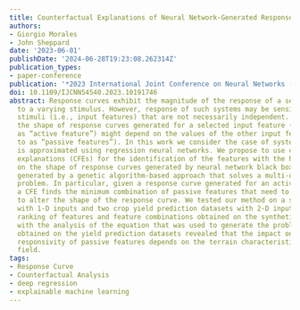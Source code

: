 ```yaml
---
title: Counterfactual Explanations of Neural Network-Generated Response Curves
authors:
- Giorgio Morales
- John Sheppard
date: '2023-06-01'
publishDate: '2024-06-28T19:23:08.262314Z'
publication_types:
- paper-conference
publication: '*2023 International Joint Conference on Neural Networks (IJCNN)*'
doi: 10.1109/IJCNN54540.2023.10191746
abstract: Response curves exhibit the magnitude of the response of a sensitive system
  to a varying stimulus. However, response of such systems may be sensitive to multiple
  stimuli (i.e., input features) that are not necessarily independent. As a consequence,
  the shape of response curves generated for a selected input feature (referred to
  as “active feature”) might depend on the values of the other input features (referred
  to as “passive features”). In this work we consider the case of systems whose response
  is approximated using regression neural networks. We propose to use counterfactual
  explanations (CFEs) for the identification of the features with the highest relevance
  on the shape of response curves generated by neural network black boxes. CFEs are
  generated by a genetic algorithm-based approach that solves a multi-objective optimization
  problem. In particular, given a response curve generated for an active feature,
  a CFE finds the minimum combination of passive features that need to be modified
  to alter the shape of the response curve. We tested our method on a synthetic dataset
  with 1-D inputs and two crop yield prediction datasets with 2-D inputs. The relevance
  ranking of features and feature combinations obtained on the synthetic dataset coincided
  with the analysis of the equation that was used to generate the problem. Results
  obtained on the yield prediction datasets revealed that the impact on fertilizer
  responsivity of passive features depends on the terrain characteristics of each
  field.
tags:
- Response Curve
- Counterfactual Analysis
- deep regression
- explainable machine learning
---
```

